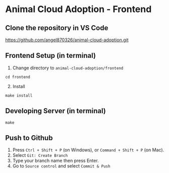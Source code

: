 # Animal Cloud Adoption - Frontend


## Clone the repository in VS Code
https://github.com/angel870326/animal-cloud-adoption.git


## Frontend Setup (in terminal)
1. Change directory to ```animal-cloud-adoption/frontend```
```
cd frontend
```
2. Install
```
make install
``` 

## Developing Server (in terminal)
```
make
```

## Push to Github
1. Press ```Ctrl + Shift + P``` (on Windows), or ```Command + Shift + P``` (on Mac).
2. Select ```Git: Create Branch```
3. Type your branch name then press Enter.
4. Go to ```Source control``` and select ```Commit & Push```



